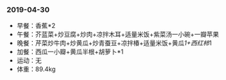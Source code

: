 ### 2019-04-30

* 早餐：香蕉*2
* 午餐：芥蓝菜+炒豆腐+炒肉+凉拌木耳+适量米饭+紫菜汤一小碗+一瓣苹果
* 晚餐：芹菜炒牛肉+炒黄瓜+炒青蚕豆+凉拌椿+适量米饭+黄瓜*1+西红柿*1
* 加餐：西瓜一小瓣+黄瓜半根+胡萝卜*1
* 运动：无
* 体重：89.4kg